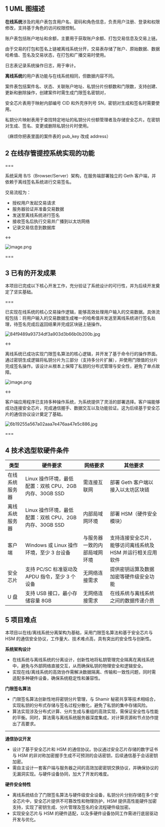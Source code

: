 ## 1 UML 图描述

**在线系统**涉及的用户表包含用户名、密码和角色信息，负责用户注册、登录和权限修改，支持基于角色的访问权限控制。

账户表包括账户地址和余额，主要用于获取账户余额、打包交易信息及交易上链。

由于交易的打包和签名上链被离线系统分开，交易表存储了账户、原始数据、数据哈希值、签名及交易状态，在打包和广播交易时使用。

日志表记录系统操作日志，用于审计。

**离线系统**的用户表功能与在线系统相同，但数据内容不同。

案件表包括案件名、状态、关联账户地址、私钥分片份额数和门限数，支持创建、更新和删除操作，创建案件时需生成门限签名密钥对，

安全芯片表用于映射内部编号 CID 和外壳序列号 SN，密钥对生成和签名时需要使用。

私钥分片映射表用于查找特定地址的私钥分片份额管理者及存储安全芯片。在密钥对生成、签名、变更或删除私钥分片时使用。

（麻烦你把表里面的案件表的 pub_key 改成 address）

## 2 在线存管提控系统实现的功能

===

系统采用 B/S（Browser/Server）架构，在服务端部署独立的 Geth 客户端，并依赖于离线签名系统进行交易签名。

交易流程为：

- 授权用户发起交易请求
- 服务器验证并准备交易数据
- 发送至离线系统进行签名
- 接收签名后执行交易并广播到以太坊网络
- 记录交易信息到数据库

<->

![image.png](https://ceyewan.oss-cn-beijing.aliyuncs.com/typora/20250116114334.png)

===
## 3 已有的开发成果

本项目已完成以下核心开发工作，充分验证了系统设计的可行性，并为后续开发奠定了坚实基础。

===

已实现在线系统的核心交易操作逻辑，能够高效处理用户输入的交易数据。具体流程包括：将用户输入的交易数据生成唯一的哈希值并发送至离线系统进行签名处理，待签名完成后返回结果并完成区块链上链操作。

![84f9489a93734df3a903d3b66b0b200b.jpg](https://ceyewan.oss-cn-beijing.aliyuncs.com/typora/84f9489a93734df3a903d3b66b0b200b.jpg)

<->

离线系统已成功实现门限签名算法的核心逻辑，并开发了基于命令行的操作界面。通过密钥生成逻辑将私钥分片为三部分（支持多分片扩展），并使用门限值的分片完成签名操作。该设计从根本上保障了私钥的分布式管理与安全性，避免了单点故障。

![image.png](https://ceyewan.oss-cn-beijing.aliyuncs.com/typora/20250116104219.png)

<->

客户端应用程序已支持多种操作系统，为系统提供了灵活的部署选择。客户端能够成功连接安全芯片，完成通信握手、数据交互以及功能验证。这为后续基于安全芯片的通信协议设计奠定了基础。

![6b19255a567a02aaa7e476aa47e5c886.jpg](https://ceyewan.oss-cn-beijing.aliyuncs.com/typora/6b19255a567a02aaa7e476aa47e5c886.jpg)

===
## 4 技术选型软硬件条件

| 类型      | 硬件要求                                   | 网络要求           | 其他要求                             |
| ------- | -------------------------------------- | -------------- | -------------------------------- |
| 在线系统服务器 | Linux 操作环境，最低配置：双核 CPU、2GB 内存、30GB SSD | 需连接互联网         | 部署 Geth 客户端以接入以太坊区块链             |
| 离线系统服务器 | Linux 操作环境，最低配置：双核 CPU、2GB 内存、30GB SSD | 内部局域网环境        | 部署 HSM（硬件安全模块）                   |
| 客户端     | Windows 或 Linux 操作环境，至少 3 台设备          | 与服务器一致的内部局域网环境 | 支持连接安全芯片，能够访问离线系统及 HSM 并运行相关应用软件 |
| 安全芯片    | 支持 PC/SC 标准驱动及 APDU 指令，至少 3 个设备        | 无网络连接需求        | 提供密钥运算及数据加密等硬件级安全功能              |
| U 盘     | 支持 USB 接口，最小存储容量 8GB                   | 无网络连接需求        | 在线系统与离线系统之间的数据传递介质               |
## 5 项目难点

本项目以在线/离线系统分离架构为基础，采用门限签名算法和基于安全芯片与 HSM 的通信安全协议，工作量大、技术难点高，具有突出的安全性与创新性。

**系统架构设计**

- 在线系统与离线系统的分离设计，创新性地将私钥管理完全隔离在离线系统中，避免与外部网络直接交互，从而确保私钥的物理安全和逻辑安全。
- 实现在线/离线系统的高效协作需解决数据隔离、传输和一致性问题，同时需适配多种硬件设备，确保系统稳定性和兼容性。

**门限签名算法**

- 门限签名算法创新性地将密钥分片管理，与 Shamir 秘密共享等技术相结合，实现私钥的分布式存储与签名过程分散化，避免了私钥的集中存储风险。
- 算法实现涉及分布式计算、分片生成与重组的高效实现，需保证安全性与性能的平衡。同时，算法需与离线系统服务器深度集成，对计算资源和节点协作提出了高要求。
---
**通信协议开发**

- 设计了基于安全芯片和 HSM 的通信协议。协议通过安全芯片存储的数字证书与 HSM 的非对称加密握手生成不可预测的会话密钥，后续通信基于会话密钥加密。
- 需自主设计一套客户端与服务器之间的高效加密密钥交换协议，并确保协议的无漏洞实现。与硬件设备协同，加大了开发的难度。

**硬件安全特性**

- 离线系统结合了门限签名算法与硬件级安全设备，私钥分片分别存储在多个安全芯片中，安全芯片提供不可篡改性和物理防护，HSM 提供高性能硬件加密支持，实现了密钥生成、分片管理及签名的全流程硬件级加密。
- 实现安全芯片与 HSM 的硬件适配，以及多硬件设备协同工作需进行底层驱动开发与优化。